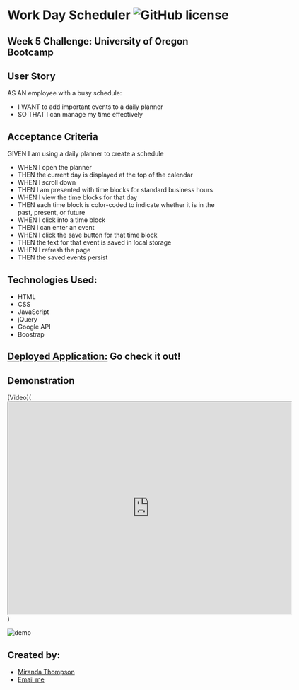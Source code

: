 # Work Day Scheduler ![GitHub license](https://img.shields.io/npm/l/express?style=for-the-badge)

## Week 5 Challenge: University of Oregon Bootcamp

## User Story
AS AN employee with a busy schedule:
* I WANT to add important events to a daily planner
* SO THAT I can manage my time effectively

## Acceptance Criteria
GIVEN I am using a daily planner to create a schedule
* WHEN I open the planner
* THEN the current day is displayed at the top of the calendar
* WHEN I scroll down
* THEN I am presented with time blocks for standard business hours
* WHEN I view the time blocks for that day
* THEN each time block is color-coded to indicate whether it is in the past, present, or future
* WHEN I click into a time block
* THEN I can enter an event
* WHEN I click the save button for that time block
* THEN the text for that event is saved in local storage
* WHEN I refresh the page
* THEN the saved events persist

## Technologies Used:
* HTML
* CSS
* JavaScript
* jQuery
* Google API
* Boostrap

## [Deployed Application:](https://mirandat77.github.io/work-day-life-changer/) Go check it out!

## Demonstration
[Video](<iframe src="https://drive.google.com/file/d/1s5FQgNyzpFkqIkmDsNpuZhRpDs2pUE1k/preview" width="640" height="480"></iframe>)

![demo](https://user-images.githubusercontent.com/88161424/146654595-414d267d-25fc-4555-87cc-0224fb368b1d.jpg)


## Created by:
- [Miranda Thompson](https://github.com/MirandaT77) 
- [Email me](mailto:ranileah7@gmail.com)

